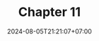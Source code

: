 ---
weight: 1900
title: "Chapter 11"
description: "Structures, Unions, and Enumerations"
icon: "article"
date: "2024-08-05T21:21:07+07:00"
lastmod: "2024-08-05T21:21:07+07:00"
draft: false
toc: true
---